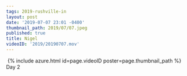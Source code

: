 ```yaml
---
tags: 2019-rushville-in
layout: post
date: '2019-07-07 23:01 -0400'
thumbnail_path: 2019/07/07.jpeg
published: true
title: Nigel
videoID: '2019/20190707.mov'
---
```

​
{% include azure.html id=page.videoID poster=page.thumbnail_path %}
Day 2
